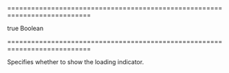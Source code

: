 ===========================================================================
<!--default-->true<!--/default-->
<!--type-->Boolean<!--/type-->
===========================================================================

<!--shortDescription-->
Specifies whether to show the loading indicator.
<!--/shortDescription-->

<!--fullDescription-->

<!--/fullDescription-->